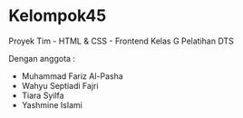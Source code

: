 # Kelompok45
Proyek Tim - HTML &amp; CSS - Frontend Kelas G Pelatihan DTS

Dengan anggota :

- Muhammad Fariz Al-Pasha
- Wahyu Septiadi Fajri
- Tiara Syilfa
- Yashmine Islami
